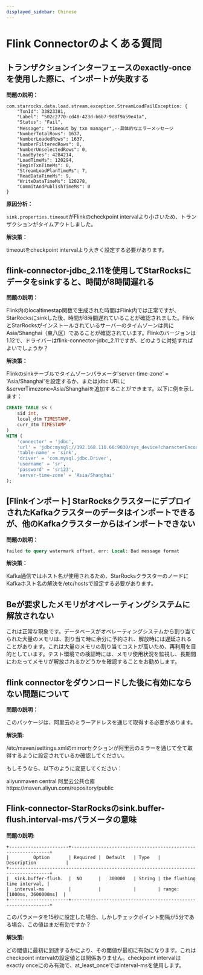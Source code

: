 ```yaml
---
displayed_sidebar: Chinese
---
```


# Flink Connectorのよくある質問

## トランザクションインターフェースのexactly-onceを使用した際に、インポートが失敗する

**問題の説明：**

```plaintext
com.starrocks.data.load.stream.exception.StreamLoadFailException: {
    "TxnId": 33823381,
    "Label": "502c2770-cd48-423d-b6b7-9d8f9a59e41a",
    "Status": "Fail",
    "Message": "timeout by txn manager",--具体的なエラーメッセージ
    "NumberTotalRows": 1637,
    "NumberLoadedRows": 1637,
    "NumberFilteredRows": 0,
    "NumberUnselectedRows": 0,
    "LoadBytes": 4284214,
    "LoadTimeMs": 120294,
    "BeginTxnTimeMs": 0,
    "StreamLoadPlanTimeMs": 7,
    "ReadDataTimeMs": 9,
    "WriteDataTimeMs": 120278,
    "CommitAndPublishTimeMs": 0
}
```

**原因分析：**

`sink.properties.timeout`がFlinkのcheckpoint intervalより小さいため、トランザクションがタイムアウトしました。

**解決策：**

timeoutをcheckpoint intervalより大きく設定する必要があります。

## flink-connector-jdbc_2.11を使用してStarRocksにデータをsinkすると、時間が8時間遅れる

**問題の説明：**

Flink内のlocaltimestap関数で生成された時間はFlink内では正常ですが、StarRocksにsinkした後、時間が8時間遅れていることが確認されました。FlinkとStarRocksがインストールされているサーバーのタイムゾーンは共にAsia/Shanghai（東八区）であることが確認されています。Flinkのバージョンは1.12で、ドライバーはflink-connector-jdbc_2.11ですが、どのように対処すればよいでしょうか？

**解決策：**

Flinkのsinkテーブルでタイムゾーンパラメータ'server-time-zone' = 'Asia/Shanghai'を設定するか、またはjdbc URLに&serverTimezone=Asia/Shanghaiを追加することができます。以下に例を示します：

```sql
CREATE TABLE sk (
    sid int,
    local_dtm TIMESTAMP,
    curr_dtm TIMESTAMP
)
WITH (
    'connector' = 'jdbc',
    'url' = 'jdbc:mysql://192.168.110.66:9030/sys_device?characterEncoding=utf-8&serverTimezone=Asia/Shanghai',
    'table-name' = 'sink',
    'driver' = 'com.mysql.jdbc.Driver',
    'username' = 'sr',
    'password' = 'sr123',
    'server-time-zone' = 'Asia/Shanghai'
);
```

## [Flinkインポート] StarRocksクラスターにデプロイされたKafkaクラスターのデータはインポートできるが、他のKafkaクラスターからはインポートできない

**問題の説明：**

```SQL
failed to query watermark offset, err: Local: Bad message format
```

**解決策：**

Kafka通信ではホスト名が使用されるため、StarRocksクラスターのノードにKafkaホスト名の解決を/etc/hostsで設定する必要があります。

## Beが要求したメモリがオペレーティングシステムに解放されない

これは正常な現象です。データベースがオペレーティングシステムから割り当てられた大量のメモリは、割り当て時に余分に予約され、解放時には遅延されることがあります。これは大量のメモリの割り当てコストが高いため、再利用を目的としています。テスト環境での検証時には、メモリ使用状況を監視し、長期間にわたってメモリが解放されるかどうかを確認することをお勧めします。

## flink connectorをダウンロードした後に有効にならない問題について

**問題の説明：**

このパッケージは、阿里云のミラーアドレスを通じて取得する必要があります。

**解決策:**

/etc/maven/settings.xmlのmirrorセクションが阿里云のミラーを通じて全て取得するように設定されているか確認してください。

もしそうなら、以下のように変更してください：

 <mirror>
    <id>aliyunmaven</id>
    <mirrorOf>central</mirrorOf>
    <name>阿里云公共仓库</name>
    <url>https://maven.aliyun.com/repository/public</url>
</mirror>

## Flink-connector-StarRocksのsink.buffer-flush.interval-msパラメータの意味

**問題の説明:**

```plain text
+----------------------+--------------------------------------------------------------+
|         Option       | Required |  Default   | Type   |       Description           |
+-------------------------------------------------------------------------------------+
|  sink.buffer-flush.  |  NO      |   300000   | String | the flushing time interval, |
|  interval-ms         |          |            |        | range: [1000ms, 3600000ms]  |
+----------------------+--------------------------------------------------------------+
```

このパラメータを15秒に設定した場合、しかしチェックポイント間隔が5分である場合、この値はまだ有効ですか？

**解決策:**

どの閾値に最初に到達するかにより、その閾値が最初に有効になります。これはcheckpoint intervalの設定値とは関係ありません。checkpoint intervalはexactly onceにのみ有効で、at_least_onceではinterval-msを使用します。
